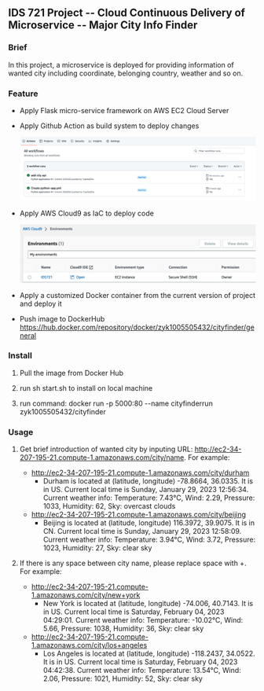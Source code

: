 ## IDS 721 Project -- Cloud Continuous Delivery of Microservice -- Major City Info Finder



### Brief

In this project, a microservice is deployed for providing information of wanted city including coordinate, belonging country, weather and so on. 

### Feature

* Apply Flask micro-service framework on AWS EC2 Cloud Server

* Apply Github Action as build system to deploy changes

  ![image-20230120170454539](README.assets/image-20230120170454539.png)

* Apply AWS Cloud9 as IaC to deploy code

  <img src="README.assets/image-20230120170354341.png" alt="image-20230120170354341" style="zoom:50%;" />
  
* Apply a customized Docker container from the current version of project and deploy it

* Push image to DockerHub https://hub.docker.com/repository/docker/zyk1005505432/cityfinder/general

### Install
1. Pull the image from Docker Hub

2. run sh start.sh to install on local machine

3. run command: docker run -p 5000:80 --name cityfinderrun zyk1005505432/cityfinder

### Usage

1. Get brief introduction of wanted city by inputing URL: http://ec2-34-207-195-21.compute-1.amazonaws.com/city/name. For example:
   * http://ec2-34-207-195-21.compute-1.amazonaws.com/city/durham
     * Durham is located at (latitude, longitude) -78.8664, 36.0335. It is in US. Current local time is Sunday, January 29, 2023 12:56:34. Current weather info: Temperature: 7.43°C, Wind: 2.29, Pressure: 1033, Humidity: 62, Sky: overcast clouds
   * http://ec2-34-207-195-21.compute-1.amazonaws.com/city/beijing
     * Beijing is located at (latitude, longitude) 116.3972, 39.9075. It is in CN. Current local time is Sunday, January 29, 2023 12:58:09. Current weather info: Temperature: 3.94°C, Wind: 3.72, Pressure: 1023, Humidity: 27, Sky: clear sky

2. If there is any space between city name, please replace space with +. For example:
   * http://ec2-34-207-195-21.compute-1.amazonaws.com/city/new+york
     * New York is located at (latitude, longitude) -74.006, 40.7143. It is in US. Current local time is Saturday, February 04, 2023 04:29:01. Current weather info: Temperature: -10.02°C, Wind: 5.66, Pressure: 1038, Humidity: 36, Sky: clear sky
   * http://ec2-34-207-195-21.compute-1.amazonaws.com/city/los+angeles
     * Los Angeles is located at (latitude, longitude) -118.2437, 34.0522. It is in US. Current local time is Saturday, February 04, 2023 04:42:38. Current weather info: Temperature: 13.54°C, Wind: 2.06, Pressure: 1021, Humidity: 52, Sky: clear sky
